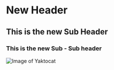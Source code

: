 # New Header
## This is the new Sub Header
### This is the new Sub - Sub header
![Image of Yaktocat](https://octodex.github.com/images/yaktocat.png)
